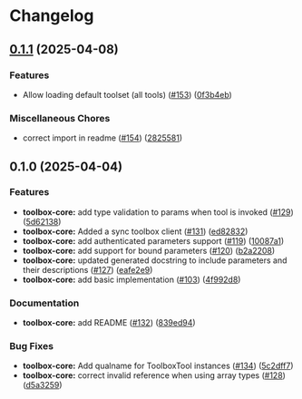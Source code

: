 # Changelog

## [0.1.1](https://github.com/googleapis/genai-toolbox-langchain-python/compare/toolbox-core-v0.1.0...toolbox-core-v0.1.1) (2025-04-08)


### Features

* Allow loading default toolset (all tools) ([#153](https://github.com/googleapis/genai-toolbox-langchain-python/issues/153)) ([0f3b4eb](https://github.com/googleapis/genai-toolbox-langchain-python/commit/0f3b4ebb55d5d4fafecf7ceb648460784b76c257))


### Miscellaneous Chores

* correct import in readme ([#154](https://github.com/googleapis/genai-toolbox-langchain-python/issues/154)) ([2825581](https://github.com/googleapis/genai-toolbox-langchain-python/commit/2825581c105189bea2ccb31beaf50001512f9a49))

## 0.1.0 (2025-04-04)


### Features

* **toolbox-core:** add type validation to params when tool is invoked ([#129](https://github.com/googleapis/genai-toolbox-langchain-python/issues/129)) ([5d62138](https://github.com/googleapis/genai-toolbox-langchain-python/commit/5d621388b3dc8d6fb7583b56dc9d7fcfa02c0a8b))
* **toolbox-core:** Added a sync toolbox client ([#131](https://github.com/googleapis/genai-toolbox-langchain-python/issues/131)) ([ed82832](https://github.com/googleapis/genai-toolbox-langchain-python/commit/ed82832b6e84e8e278820b537fbdbfabd1a0b250))
* **toolbox-core:** add authenticated parameters support ([#119](https://github.com/googleapis/genai-toolbox-langchain-python/issues/119)) ([10087a1](https://github.com/googleapis/genai-toolbox-langchain-python/commit/10087a136056cd47765b376ba18897bae5b848a3))
* **toolbox-core:** add support for bound parameters ([#120](https://github.com/googleapis/genai-toolbox-langchain-python/issues/120)) ([b2a2208](https://github.com/googleapis/genai-toolbox-langchain-python/commit/b2a22089d4a9abc067605d603c077ff4c4843147))
* **toolbox-core:** updated generated docstring to include parameters and their descriptions ([#127](https://github.com/googleapis/genai-toolbox-langchain-python/issues/127)) ([eafe2e9](https://github.com/googleapis/genai-toolbox-langchain-python/commit/eafe2e9cb1e2f84e3b2ba5bee5c469ae5754ade9))
* **toolbox-core:** add basic implementation  ([#103](https://github.com/googleapis/genai-toolbox-langchain-python/issues/103)) ([4f992d8](https://github.com/googleapis/genai-toolbox-langchain-python/commit/4f992d8b2d3cc75692d030b67d13f90c36c49ac9))

### Documentation
* **toolbox-core:** add README ([#132](https://github.com/googleapis/genai-toolbox-langchain-python/issues/132)) ([839ed94](https://github.com/googleapis/genai-toolbox-langchain-python/commit/839ed940b5d8de31a83a98b375a7fd24402f5267))


### Bug Fixes

* **toolbox-core:** Add qualname for ToolboxTool instances ([#134](https://github.com/googleapis/genai-toolbox-langchain-python/issues/134)) ([5c2dff7](https://github.com/googleapis/genai-toolbox-langchain-python/commit/5c2dff7b2378eaa9298cc281b3658f85a32aa1a5))
* **toolbox-core:** correct invalid reference when using array types ([#128](https://github.com/googleapis/genai-toolbox-langchain-python/issues/128)) ([d5a3259](https://github.com/googleapis/genai-toolbox-langchain-python/commit/d5a325926e3fb03b33f9133e7cc70fa935b9aecb))
